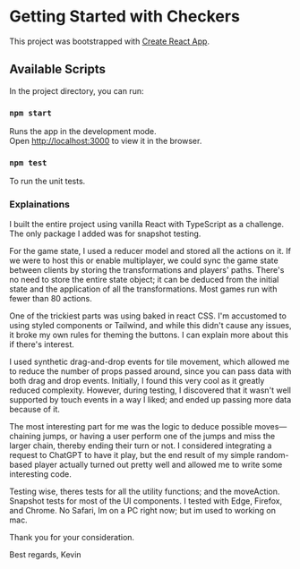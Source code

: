 # Getting Started with Checkers

This project was bootstrapped with [Create React App](https://github.com/facebook/create-react-app).

## Available Scripts

In the project directory, you can run:

### `npm start`

Runs the app in the development mode.\
Open [http://localhost:3000](http://localhost:3000) to view it in the browser.

### `npm test`

To run the unit tests.

### Explainations

I built the entire project using vanilla React with TypeScript as a challenge. The only package I added was for snapshot testing. 

For the game state, I used a reducer model and stored all the actions on it. If we were to host this or enable multiplayer, we could sync the game state between clients by storing the transformations and players' paths. There's no need to store the entire state object; it can be deduced from the initial state and the application of all the transformations. Most games run with fewer than 80 actions. 

One of the trickiest parts was using baked in react CSS. I'm accustomed to using styled components or Tailwind, and while this didn't cause any issues, it broke my own rules for theming the buttons. I can explain more about this if there's interest.

I used synthetic drag-and-drop events for tile movement, which allowed me to reduce the number of props passed around, since you can pass data with both drag and drop events. Initially, I found this very cool as it greatly reduced complexity. However, during testing, I discovered that it wasn't well supported by touch events in a way I liked; and ended up passing more data because of it.

The most interesting part for me was the logic to deduce possible moves—chaining jumps, or having a user perform one of the jumps and miss the larger chain, thereby ending their turn or not. I considered integrating a request to ChatGPT to have it play, but the end result of my simple random-based player actually turned out pretty well and allowed me to write some interesting code. 

Testing wise, theres tests for all the utility functions; and the moveAction. Snapshot tests for most of the UI components. I tested with Edge, Firefox, and Chrome. No Safari, Im on a PC right now; but im used to working on mac.

Thank you for your consideration.

Best regards,
Kevin


